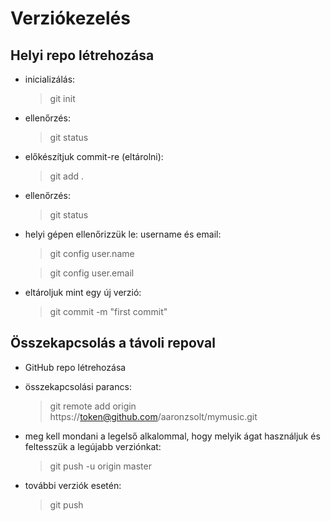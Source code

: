 
# Verziókezelés
## Helyi repo létrehozása
    
- inicializálás:
    > git init
- ellenőrzés:
    > git status   
- előkészítjuk commit-re (eltárolni):
    > git add .
- ellenőrzés:
    > git status
- helyi gépen ellenőrizzük le: username és email:
    > git config user.name

    > git config user.email    
- eltároljuk mint egy új verzió:
    > git commit -m "first commit"                 
## Összekapcsolás a távoli repoval

- GitHub repo létrehozása
- összekapcsolási parancs: 
    >   git remote add origin https://token@github.com/aaronzsolt/mymusic.git
- meg kell mondani a legelső alkalommal, hogy melyik ágat használjuk és feltesszük a legújabb verziónkat:
    > git push -u origin master

- további verziók esetén:
    > git push        